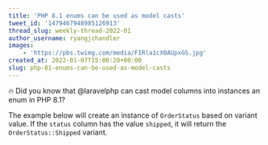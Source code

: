 ```yaml
---
title: 'PHP 8.1 enums can be used as model casts'
tweet_id: '1479467948985126913'
thread_slug: weekly-thread-2022-01
author_username: ryangjchandler
images:
    - 'https://pbs.twimg.com/media/FIRla1cX0AUpxGS.jpg'
created_at: 2022-01-07T15:00:20+00:00
slug: php-81-enums-can-be-used-as-model-casts
---
```

🔥 Did you know that @laravelphp can cast model columns into instances an enum in PHP 8.1?

The example below will create an instance of `OrderStatus` based on variant value. If the `status` column has the value `shipped`, it will return the `OrderStatus::Shipped` variant.
